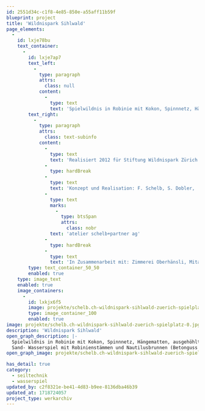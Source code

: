```yaml
---
id: 2551d34c-c1f8-4e85-850e-a55aff11b59f
blueprint: project
title: 'Wildnispark Sihlwald'
page_elements:
  -
    id: lxje78bu
    text_container:
      -
        id: lxje7ap7
        text_left:
          -
            type: paragraph
            attrs:
              class: null
            content:
              -
                type: text
                text: 'Spielwildnis in Robinie mit Kokon, Spinnnetz, Hängematten, ausgehöhltem Baum. Sand- Wasserspiel mit Robinienstämmen und Nautilusbrunnen (Betonguss in Sandnegativ)'
        text_right:
          -
            type: paragraph
            attrs:
              class: text-subinfo
            content:
              -
                type: text
                text: 'Realisiert 2012 für Stiftung Wildnispark Zürich'
              -
                type: hardBreak
              -
                type: text
                text: 'Konzept und Realisation: F. Schelb, S. Dobler, '
              -
                type: text
                marks:
                  -
                    type: btsSpan
                    attrs:
                      class: nobr
                text: 'atelier schelb+partner ag'
              -
                type: hardBreak
              -
                type: text
                text: 'In Zusammenarbeit mit: Zimmerei Oberhänsli, Mitarbeiter Wildnispark'
        type: text_container_50_50
        enabled: true
    type: image_text
    enabled: true
    image_containers:
      -
        id: lxkjx6f5
        image: projekte/schelb.ch-wildnispark-sihlwald-zuerich-spielplatz-0.jpg
        type: image_container_100
        enabled: true
image: projekte/schelb.ch-wildnispark-sihlwald-zuerich-spielplatz-0.jpg
description: 'Wildnispark Sihlwald'
open_graph_description: |-
  Spielwildnis in Robinie mit Kokon, Spinnnetz, Hängematten, ausgehöhltem Baum.
  Sand- Wasserspiel mit Robinienstämmen und Nautilusbrunnen (Betonguss in Sandnegativ)
open_graph_image: projekte/schelb.ch-wildnispark-sihlwald-zuerich-spielplatz-0.jpg

has_detail: true
category:
  - seiltechnik
  - wasserspiel
updated_by: c2f8321e-be41-4d83-b9ee-8136dba46b39
updated_at: 1718724057
project_type: werkarchiv
---
```

